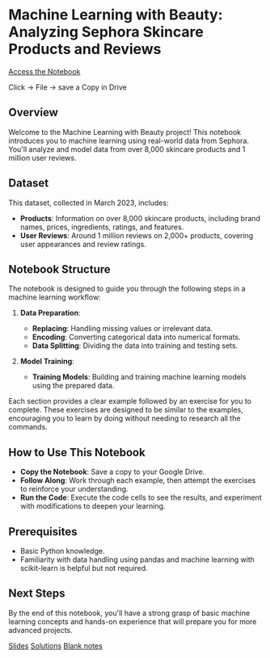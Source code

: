 # Machine Learning with Beauty: Analyzing Sephora Skincare Products and Reviews

[Access the Notebook](https://colab.research.google.com/drive/12moIMlbwAIOBx-g5oPUuGhPahYwMCSQ_?usp=sharing)

Click -> File -> save a Copy in Drive

## Overview

Welcome to the Machine Learning with Beauty project! This notebook introduces you to machine learning using real-world data from Sephora. You'll analyze and model data from over 8,000 skincare products and 1 million user reviews.

## Dataset

This dataset, collected in March 2023, includes:

- **Products**: Information on over 8,000 skincare products, including brand names, prices, ingredients, ratings, and features.
- **User Reviews**: Around 1 million reviews on 2,000+ products, covering user appearances and review ratings.

## Notebook Structure

The notebook is designed to guide you through the following steps in a machine learning workflow:

1. **Data Preparation**:
    - **Replacing**: Handling missing values or irrelevant data.
    - **Encoding**: Converting categorical data into numerical formats.
    - **Data Splitting**: Dividing the data into training and testing sets.

2. **Model Training**:
    - **Training Models**: Building and training machine learning models using the prepared data.

Each section provides a clear example followed by an exercise for you to complete. These exercises are designed to be similar to the examples, encouraging you to learn by doing without needing to research all the commands.

## How to Use This Notebook

- **Copy the Notebook**: Save a copy to your Google Drive.
- **Follow Along**: Work through each example, then attempt the exercises to reinforce your understanding.
- **Run the Code**: Execute the code cells to see the results, and experiment with modifications to deepen your learning.

## Prerequisites

- Basic Python knowledge.
- Familiarity with data handling using pandas and machine learning with scikit-learn is helpful but not required.

## Next Steps

By the end of this notebook, you'll have a strong grasp of basic machine learning concepts and hands-on experience that will prepare you for more advanced projects.

[Slides](https://www.canva.com/design/DAGNt-Bt-ME/-KoHr7iWrpuJOTopwY1FbQ/edit?utm_content=DAGNt-Bt-ME&utm_campaign=designshare&utm_medium=link2&utm_source=sharebutton)
[Solutions](https://colab.research.google.com/drive/1xN9pOtIv7ZwuQv6wrvY-NKlEAd9OBXIb?usp=sharing)
[Blank notes](https://colab.research.google.com/drive/1TvQz30n1PNz0STSQ70PZo8t__Hw63k_x?usp=sharing)
